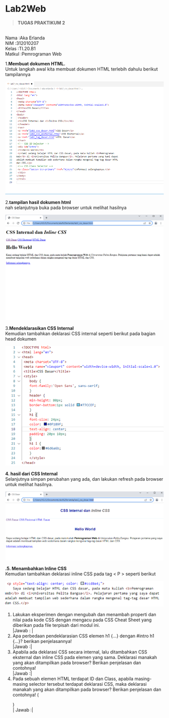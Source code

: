 # Lab2Web
><b>TUGAS PRAKTIKUM 2</b>

<br>Nama       :Aka Erlanda
<br>NIM        :312010207
<br>Kelas      :TI.20.B1
<br>Matkul     :Pemrograman Web
<br>
 
 1.<b>Membuat dokumen HTML.</b><br>
 Untuk langkah awal kita membuat dokumen HTML terlebih dahulu berikut tampilannya 
 <br>

 ![Membuat dokumen HTML](https://github.com/Akaerlanda04/lab2web/blob/main/pitcure/ss1.png)
 <br>

 2.<b>tampilan hasil dokumen html</b>
 <br>
 nah selanjutnya buka pada browser untuk melihat hasilnya
 <br>

 ![tampilan pada browser](https://github.com/Akaerlanda04/lab2web/blob/main/pitcure/ss2.png)
 <br>

 3.<b>Mendeklarasikan CSS Internal</b>
 <br>
 Kemudian tambahkan deklarasi CSS internal seperti berikut pada bagian head dokumen

 ![ Mendeklarasikan CSS Internal](https://github.com/Akaerlanda04/lab2web/blob/main/pitcure/ss3.png)
<br>

<b>4. hasil dari CSS Internal</b>
<br>
 Selanjutnya simpan perubahan yang ada, dan lakukan refresh pada browser untuk melihat hasilnya.


 ![ Hasil CSS Internal](https://github.com/Akaerlanda04/lab2web/blob/main/pitcure/ss4.png)

 <b>.5. Menambahkan Inline CSS</b>
<br>
Kemudian tambahkan deklarasi inline CSS pada tag < P > seperti berikut

![ Menambahkan Inline CSS](https://github.com/Akaerlanda04/lab2web/blob/main/pitcure/ss5.png)
<br>
1. Lakukan eksperimen dengan mengubah dan menambah properti dan nilai pada kode CSS 
dengan mengacu pada CSS Cheat Sheet yang diberikan pada file terpisah dari modul ini.
<br>|Jawab : |
2. Apa perbedaan pendeklarasian CSS elemen h1 {...} dengan #intro h1 {...}? berikan 
penjelasannya!
<br>|Jawab :|
3. Apabila ada deklarasi CSS secara internal, lalu ditambahkan CSS eksternal dan inline CSS pada 
elemen yang sama. Deklarasi manakah yang akan ditampilkan pada browser? Berikan 
penjelasan dan contohnya!
<br>|Jawab :|
4. Pada sebuah elemen HTML terdapat ID dan Class, apabila masing-masing selector tersebut 
terdapat deklarasi CSS, maka deklarasi manakah yang akan ditampilkan pada browser? 
Berikan penjelasan dan contohnya! ( <p id="paragraf-1" class="text-paragraf"> )
<br>| Jawab :|
